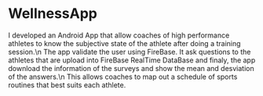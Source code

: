 # WellnessApp

I developed an Android App that allow coaches of high performance athletes to know the subjective state of the athlete after doing a training session.\n
The app validate the user using FireBase. It ask questions to the athletes that are upload into FireBase RealTime DataBase and finaly, the app download the 
information of the surveys and show the mean and desviation of the answers.\n
This allows coaches to map out a schedule of sports routines that best suits each athlete.
